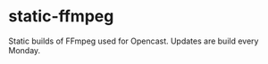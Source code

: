 static-ffmpeg
=============

Static builds of FFmpeg used for Opencast.
Updates are build every Monday.
